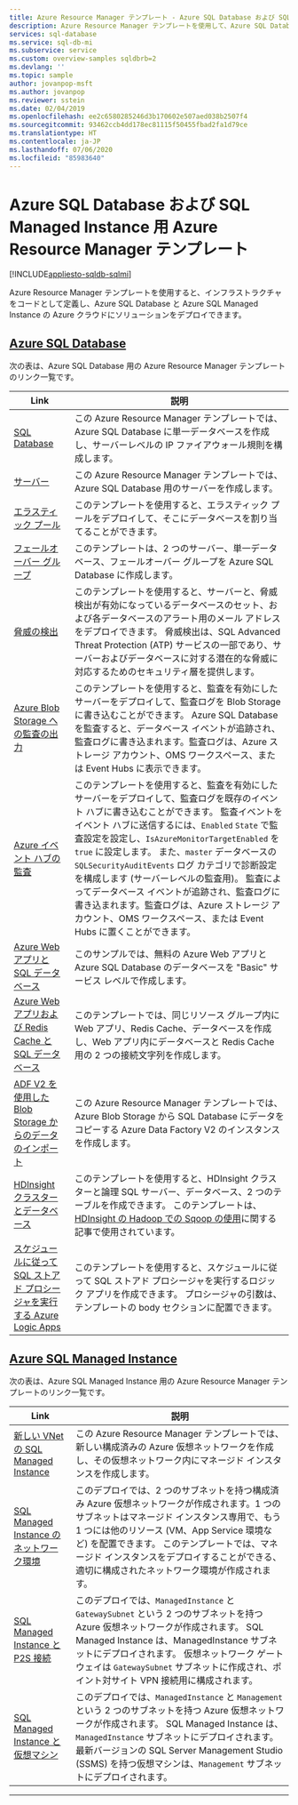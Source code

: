 ```yaml
---
title: Azure Resource Manager テンプレート - Azure SQL Database および SQL Managed Instance
description: Azure Resource Manager テンプレートを使用して、Azure SQL Database と Azure SQL Managed Instance を作成および構成します。
services: sql-database
ms.service: sql-db-mi
ms.subservice: service
ms.custom: overview-samples sqldbrb=2
ms.devlang: ''
ms.topic: sample
author: jovanpop-msft
ms.author: jovanpop
ms.reviewer: sstein
ms.date: 02/04/2019
ms.openlocfilehash: ee2c6580285246d3b170602e507aed038b2507f4
ms.sourcegitcommit: 93462ccb4dd178ec81115f50455fbad2fa1d79ce
ms.translationtype: HT
ms.contentlocale: ja-JP
ms.lasthandoff: 07/06/2020
ms.locfileid: "85983640"
---
```

# <a name="azure-resource-manager-templates-for-azure-sql-database--sql-managed-instance"></a>Azure SQL Database および SQL Managed Instance 用 Azure Resource Manager テンプレート
[!INCLUDE[appliesto-sqldb-sqlmi](../includes/appliesto-sqldb-sqlmi.md)]

Azure Resource Manager テンプレートを使用すると、インフラストラクチャをコードとして定義し、Azure SQL Database と Azure SQL Managed Instance の Azure クラウドにソリューションをデプロイできます。

## <a name="azure-sql-database"></a>[Azure SQL Database](#tab/single-database)

次の表は、Azure SQL Database 用の Azure Resource Manager テンプレートのリンク一覧です。

|Link |説明|
|---|---|
| [SQL Database](https://github.com/Azure/azure-quickstart-templates/tree/master/201-sql-database-transparent-encryption-create) | この Azure Resource Manager テンプレートでは、Azure SQL Database に単一データベースを作成し、サーバーレベルの IP ファイアウォール規則を構成します。 |
| [サーバー](https://github.com/Azure/azure-quickstart-templates/tree/master/101-sql-logical-server) | この Azure Resource Manager テンプレートでは、Azure SQL Database 用のサーバーを作成します。 |
| [エラスティック プール](https://github.com/Azure/azure-quickstart-templates/tree/master/101-sql-elastic-pool-create) | このテンプレートを使用すると、エラスティック プールをデプロイして、そこにデータベースを割り当てることができます。 |
| [フェールオーバー グループ](https://github.com/Azure/azure-quickstart-templates/tree/master/101-sql-with-failover-group) | このテンプレートは、2 つのサーバー、単一データベース、フェールオーバー グループを Azure SQL Database に作成します。|
| [脅威の検出](https://github.com/Azure/azure-quickstart-templates/tree/master/201-sql-threat-detection-db-policy-multiple-databases) | このテンプレートを使用すると、サーバーと、脅威検出が有効になっているデータベースのセット、および各データベースのアラート用のメール アドレスをデプロイできます。 脅威検出は、SQL Advanced Threat Protection (ATP) サービスの一部であり、サーバーおよびデータベースに対する潜在的な脅威に対応するためのセキュリティ層を提供します。|
| [Azure Blob Storage への監査の出力](https://github.com/Azure/azure-quickstart-templates/tree/master/201-sql-auditing-server-policy-to-blob-storage) | このテンプレートを使用すると、監査を有効にしたサーバーをデプロイして、監査ログを Blob Storage に書き込むことができます。 Azure SQL Database を監査すると、データベース イベントが追跡され、監査ログに書き込まれます。監査ログは、Azure ストレージ アカウント、OMS ワークスペース、または Event Hubs に表示できます。|
| [Azure イベント ハブの監査](https://github.com/Azure/azure-quickstart-templates/tree/master/201-sql-auditing-server-policy-to-eventhub) | このテンプレートを使用すると、監査を有効にしたサーバーをデプロイして、監査ログを既存のイベント ハブに書き込むことができます。 監査イベントをイベント ハブに送信するには、`Enabled` `State` で監査設定を設定し、`IsAzureMonitorTargetEnabled` を `true` に設定します。 また、`master` データベースの `SQLSecurityAuditEvents` ログ カテゴリで診断設定を構成します (サーバーレベルの監査用)。 監査によってデータベース イベントが追跡され、監査ログに書き込まれます。監査ログは、Azure ストレージ アカウント、OMS ワークスペース、または Event Hubs に置くことができます。|
| [Azure Web アプリと SQL データベース](https://github.com/Azure/azure-quickstart-templates/tree/master/201-web-app-sql-database) | このサンプルでは、無料の Azure Web アプリと Azure SQL Database のデータベースを "Basic" サービス レベルで作成します。|
| [Azure Web アプリおよび Redis Cache と SQL データベース](https://github.com/Azure/azure-quickstart-templates/tree/master/201-web-app-redis-cache-sql-database) | このテンプレートでは、同じリソース グループ内に Web アプリ、Redis Cache、データベースを作成し、Web アプリ内にデータベースと Redis Cache 用の 2 つの接続文字列を作成します。|
| [ADF V2 を使用した Blob Storage からのデータのインポート](https://github.com/Azure/azure-quickstart-templates/tree/master/101-data-factory-v2-blob-to-sql-copy) | この Azure Resource Manager テンプレートでは、Azure Blob Storage から SQL Database にデータをコピーする Azure Data Factory V2 のインスタンスを作成します。|
| [HDInsight クラスターとデータベース](https://github.com/Azure/azure-quickstart-templates/tree/master/101-hdinsight-linux-with-sql-database) | このテンプレートを使用すると、HDInsight クラスターと論理 SQL サーバー、データベース、2 つのテーブルを作成できます。 このテンプレートは、[HDInsight の Hadoop での Sqoop の使用](https://docs.microsoft.com/azure/hdinsight/hadoop/hdinsight-use-sqoop)に関する記事で使用されています。 |
| [スケジュールに従って SQL ストアド プロシージャを実行する Azure Logic Apps](https://github.com/Azure/azure-quickstart-templates/tree/master/101-logic-app-sql-proc) | このテンプレートを使用すると、スケジュールに従って SQL ストアド プロシージャを実行するロジック アプリを作成できます。 プロシージャの引数は、テンプレートの body セクションに配置できます。|

## <a name="azure-sql-managed-instance"></a>[Azure SQL Managed Instance](#tab/managed-instance)

次の表は、Azure SQL Managed Instance 用の Azure Resource Manager テンプレートのリンク一覧です。

|Link|説明|
|---|---|
| [新しい VNet の SQL Managed Instance](https://github.com/Azure/azure-quickstart-templates/tree/master/101-sqlmi-new-vnet) | この Azure Resource Manager テンプレートでは、新しい構成済みの Azure 仮想ネットワークを作成し、その仮想ネットワーク内にマネージド インスタンスを作成します。 |
| [SQL Managed Instance のネットワーク環境](https://github.com/Azure/azure-quickstart-templates/tree/master/101-sql-managed-instance-azure-environment) | このデプロイでは、2 つのサブネットを持つ構成済み Azure 仮想ネットワークが作成されます。1 つのサブネットはマネージド インスタンス専用で、もう 1 つには他のリソース (VM、App Service 環境など) を配置できます。 このテンプレートでは、マネージド インスタンスをデプロイすることができる、適切に構成されたネットワーク環境が作成されます。 |
| [SQL Managed Instance と P2S 接続](https://github.com/Azure/azure-quickstart-templates/tree/master/201-sqlmi-new-vnet-w-point-to-site-vpn) | このデプロイでは、`ManagedInstance` と `GatewaySubnet` という 2 つのサブネットを持つ Azure 仮想ネットワークが作成されます。 SQL Managed Instance は、ManagedInstance サブネットにデプロイされます。 仮想ネットワーク ゲートウェイは `GatewaySubnet` サブネットに作成され、ポイント対サイト VPN 接続用に構成されます。 |
| [SQL Managed Instance と仮想マシン](https://github.com/Azure/azure-quickstart-templates/tree/master/201-sqlmi-new-vnet-w-jumpbox) | このデプロイでは、`ManagedInstance` と `Management` という 2 つのサブネットを持つ Azure 仮想ネットワークが作成されます。 SQL Managed Instance は、`ManagedInstance` サブネットにデプロイされます。 最新バージョンの SQL Server Management Studio (SSMS) を持つ仮想マシンは、`Management` サブネットにデプロイされます。 |

---

